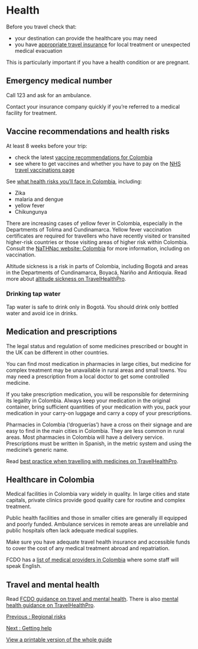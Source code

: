 # Health

Before you travel check that:

* your destination can provide the healthcare you may need
* you have [appropriate travel insurance](https://www.gov.uk/guidance/foreign-travel-insurance) for local treatment or unexpected medical evacuation

This is particularly important if you have a health condition or are pregnant.

## Emergency medical number

Call 123 and ask for an ambulance.

Contact your insurance company quickly if you’re referred to a medical facility for treatment.

## Vaccine recommendations and health risks

At least 8 weeks before your trip:

* check the latest [vaccine recommendations for Colombia](https://travelhealthpro.org.uk/country/53/colombia#Vaccine_Recommendations)
* see where to get vaccines and whether you have to pay on the [NHS travel vaccinations page](https://www.nhs.uk/conditions/travel-vaccinations/)

See [what health risks you’ll face in Colombia](https://travelhealthpro.org.uk/country/53/colombia), including:

* Zika
* malaria and dengue
* yellow fever
* Chikungunya

There are increasing cases of yellow fever in Colombia, especially in the Departments of Tolima and Cundinamarca. Yellow fever vaccination certificates are required for travellers who have recently visited or transited higher-risk countries or those visiting areas of higher risk within Colombia. Consult the [NaTHNac website: Colombia](https://travelhealthpro.org.uk/country/53/colombia#Vaccine_Recommendations) for more information, including on vaccination.

Altitude sickness is a risk in parts of Colombia, including Bogotá and areas in the Departments of Cundinamarca, Boyacá, Nariño and Antioquia. Read more about [altitude sickness on TravelHealthPro](https://travelhealthpro.org.uk/factsheet/26/altitude-illness).

### Drinking tap water

Tap water is safe to drink only in Bogotá. You should drink only bottled water and avoid ice in drinks.

## Medication and prescriptions

The legal status and regulation of some medicines prescribed or bought in the UK can be different in other countries.

You can find most medication in pharmacies in large cities, but medicine for complex treatment may be unavailable in rural areas and small towns. You may need a prescription from a local doctor to get some controlled medicine.

If you take prescription medication, you will be responsible for determining its legality in Colombia. Always keep your medication in the original container, bring sufficient quantities of your medication with you, pack your medication in your carry-on luggage and carry a copy of your prescriptions.

Pharmacies in Colombia (‘droguerías’) have a cross on their signage and are easy to find in the main cities in Colombia. They are less common in rural areas. Most pharmacies in Colombia will have a delivery service. Prescriptions must be written in Spanish, in the metric system and using the medicine’s generic name.

Read [best practice when travelling with medicines on TravelHealthPro](https://travelhealthpro.org.uk/factsheet/43/medicines-abroad).

## Healthcare in Colombia

Medical facilities in Colombia vary widely in quality. In large cities and state capitals, private clinics provide good quality care for routine and complex treatment.

Public health facilities and those in smaller cities are generally ill equipped and poorly funded. Ambulance services in remote areas are unreliable and public hospitals often lack adequate medical supplies.

Make sure you have adequate travel health insurance and accessible funds to cover the cost of any medical treatment abroad and repatriation.

FCDO has a [list of medical providers in Colombia](https://www.gov.uk/government/publications/colombia-list-of-medical-facilities) where some staff will speak English.

## Travel and mental health

Read [FCDO guidance on travel and mental health](https://www.gov.uk/guidance/foreign-travel-advice-for-people-with-mental-health-issues). There is also [mental health guidance on TravelHealthPro](https://travelhealthpro.org.uk/factsheet/85/travelling-with-mental-health-conditions).

[Previous
:
Regional risks](/foreign-travel-advice/colombia/regional-risks)

[Next
:
Getting help](/foreign-travel-advice/colombia/getting-help)

[View a printable version of the whole guide](/foreign-travel-advice/colombia/print)